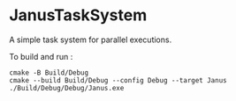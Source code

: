 # JanusTaskSystem
A simple task system for parallel executions.

To build and run : 
```
cmake -B Build/Debug
cmake --build Build/Debug --config Debug --target Janus
./Build/Debug/Debug/Janus.exe
```